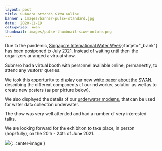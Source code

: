 ```yaml
---
layout: post
title: Subnero attends SIWW online
banner : images/banner-pulse-standard.jpg
date:  2020-11-19
categories: swan
thumbnail: images/pulse-thumbnail-siww-online.png
---
```


Due to the pandemic, [Singapore International Water Week](https://www.siww.com.sg/){:target="_blank"} has been postponed to July 2021. 
Instead of waiting until then, the organizers arranged a virtual show.

Subnero had a virtual booth with personnel available online, permanently, to attend any visitors' queries.

We took this opportunity to display our new [white paper about the SWAN](https://subnero.com/brochures/SWAN-White-paper.pdf), describing the different components of our networked solution as well as to create new posters (as per picture below). 

We also displayed the details of our [underwater modems](https://subnero.com/brochures/Subnero-Modem-v4.0.pdf), that can be used for water data collection underwater.

The show was very well attended and had a number of very interested talks.

We are looking forward for the exhibition to take place, in person (hopefully), on the 20th - 24th of June 2021.


![]({{site.baseurl}}/images/pulse-siww-online-2020.jpg){: .center-image  }
